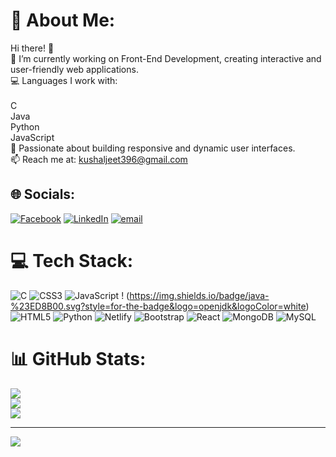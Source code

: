# 💫 About Me:
Hi there! 👋<br>🔭 I’m currently working on Front-End Development, creating interactive and user-friendly web applications.
<br>💻 Languages I work with:<br><br>C<br>Java<br>Python<br>JavaScript<br>🚀 Passionate about building responsive and dynamic user interfaces.<br>📫 Reach me at: kushaljeet396@gmail.com


## 🌐 Socials:
[![Facebook](https://img.shields.io/badge/Facebook-%231877F2.svg?logo=Facebook&logoColor=white)](https://www.facebook.com/SigmaHulo?rdid=2hktS4AQujiAtLFb&share_url=https%3A%2F%2Fwww.facebook.com%2Fshare%2F15j5Bi849m%2F#) [![LinkedIn](https://img.shields.io/badge/LinkedIn-%230077B5.svg?logo=linkedin&logoColor=white)](https://www.linkedin.com/in/kushal-karmakar-69b401310/) [![email](https://img.shields.io/badge/Email-D14836?logo=gmail&logoColor=white)](mailto:kushaljeet396@gmail.com) 


# 💻 Tech Stack:
![C](https://img.shields.io/badge/c-%2300599C.svg?style=for-the-badge&logo=c&logoColor=white) ![CSS3](https://img.shields.io/badge/css3-%231572B6.svg?style=for-the-badge&logo=css3&logoColor=white) ![JavaScript](https://img.shields.io/badge/javascript-%23323330.svg?style=for-the-badge&logo=javascript&logoColor=%23F7DF1E) !
(https://img.shields.io/badge/java-%23ED8B00.svg?style=for-the-badge&logo=openjdk&logoColor=white) ![HTML5](https://img.shields.io/badge/html5-%23E34F26.svg?style=for-the-badge&logo=html5&logoColor=white) ![Python](https://img.shields.io/badge/python-3670A0?style=for-the-badge&logo=python&logoColor=ffdd54) ![Netlify](https://img.shields.io/badge/netlify-%23000000.svg?style=for-the-badge&logo=netlify&logoColor=#00C7B7) ![Bootstrap](https://img.shields.io/badge/bootstrap-%238511FA.svg?style=for-the-badge&logo=bootstrap&logoColor=white) ![React](https://img.shields.io/badge/react-%2320232a.svg?style=for-the-badge&logo=react&logoColor=%2361DAFB) ![MongoDB](https://img.shields.io/badge/MongoDB-%234ea94b.svg?style=for-the-badge&logo=mongodb&logoColor=white) ![MySQL](https://img.shields.io/badge/mysql-4479A1.svg?style=for-the-badge&logo=mysql&logoColor=white)
# 📊 GitHub Stats:
![](https://github-readme-stats.vercel.app/api?username=kushaljeet33&theme=dark&hide_border=false&include_all_commits=false&count_private=false)<br/>
![](https://github-readme-streak-stats.herokuapp.com/?user=kushaljeet33&theme=dark&hide_border=false)<br/>
![](https://github-readme-stats.vercel.app/api/top-langs/?username=kushaljeet33&theme=dark&hide_border=false&include_all_commits=false&count_private=false&layout=compact)

---
[![](https://visitcount.itsvg.in/api?id=kushaljeet33&icon=0&color=0)](https://visitcount.itsvg.in)

<!-- Proudly created with GPRM ( https://gprm.itsvg.in ) -->
